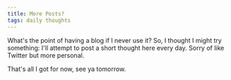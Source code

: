 ```yaml
---
title: More Posts?
tags: daily thoughts
---
```


What's the point of having a blog if I never use it? So, I thought I might try something: I'll attempt to post a short thought here every day. Sorry of like Twitter but more personal.

That's all I got for now, see ya tomorrow.
